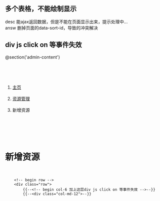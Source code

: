   
## 多个表格，不能绘制显示
desc 能ajax返回数据，但是不能在页面显示出来，提示处理中...  
answ 删掉页面的data-sort-id，导致的冲突解决  
## div js click on 等事件失效
@section('admin-content')  
    <div id="content" class="content">  
        <!-- begin breadcrumb -->  
        <ol class="breadcrumb pull-right">  
            <li><a href="javascript:;">主页</a></li>  
            <li><a href="javascript:;">资源管理</a></li>  
            <li class="active">新增资源</li>  
        </ol>  
        <!-- end breadcrumb -->  
        <!-- begin page-header -->  
        <h1 class="page-header">新增资源 <small></small></h1>  
        <!-- end page-header -->  
  
        <!-- begin row -->  
        <div class="row">  
            {{--<!-- begin col-6 加上这层div js click on 等事件失效 -->--}}  
            {{--<div class="col-md-12">--}}  
